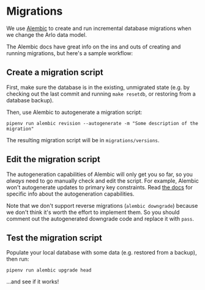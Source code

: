 # Migrations

We use [Alembic](https://alembic.sqlalchemy.org/en/latest/) to create and run incremental database migrations when we change the Arlo data model.

The Alembic docs have great info on the ins and outs of creating and running migrations, but here's a sample workflow:

## Create a migration script

First, make sure the database is in the existing, unmigrated state (e.g. by checking out the last commit and running `make resetdb`, or restoring from a database backup).

Then, use Alembic to autogenerate a migration script:

    pipenv run alembic revision --autogenerate -m "Some description of the migration"

The resulting migration script will be in `migrations/versions`.

## Edit the migration script

The autogeneration capabilities of Alembic will only get you so far, so you _always_ need to go manually check and edit the script. For example, Alembic won't autogenerate updates to primary key constraints. Read [the docs](https://alembic.sqlalchemy.org/en/latest/autogenerate.html#what-does-autogenerate-detect-and-what-does-it-not-detect) for specific info about the autogeneration capabilities.

Note that we don't support reverse migrations (`alembic downgrade`) because we don't think it's worth the effort to implement them. So you should comment out the autogenerated downgrade code and replace it with `pass`.

## Test the migration script

Populate your local database with some data (e.g. restored from a backup), then run:

    pipenv run alembic upgrade head

...and see if it works!
